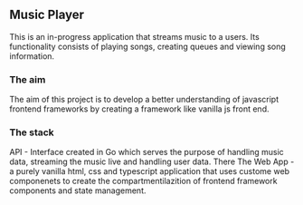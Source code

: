 ## Music Player
This is an in-progress application that streams music to a users.
Its functionality consists of playing songs, creating queues and viewing song information.

### The aim
The aim of this project is to develop a better understanding of javascript frontend frameworks
by creating a framework like vanilla js front end.

### The stack
API - Interface created in Go which serves the purpose of handling music data, streaming the music live and handling user data. There
The Web App - a purely vanilla html, css and typescript application that uses custome web componenets to create the compartmentilazition of frontend framework components and state management.
